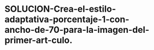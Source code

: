 # SOLUCION-Crea-el-estilo-adaptativa-porcentaje-1-con-ancho-de-70-para-la-imagen-del-primer-art-culo.